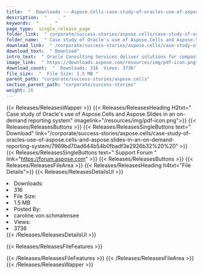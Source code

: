 ```yaml
---
title:  "  Downloads ---Aspose.Cells-case-study-of-oracles-use-of-aspose.cells-and-aspose.slides-in-an-on-demand-reporting-system . " 
description:  "    . " 
keywords:  "    . " 
page_type:  single_release_page
folder_link:  " corporate/success-stories/aspose.cells/case-study-of-oracles-use-of-aspose.cells-and-aspose.slides-in-an-on-demand-reporting-system/"
folder_name:  " Case study of Oracle's use of Aspose.Cells and Aspose.Slides in an on-demand reporting system"
download_link:  " /corporate/success-stories/aspose.cells/case-study-of-oracles-use-of-aspose.cells-and-aspose.slides-in-an-on-demand-reporting-system/7969bd70ad644b54b0fbadf3e2926b32"
download_text:  " Download"
intro_text:  " Oracle Consulting Services deliver solutions for companies. When building an on-..."
image_link:  " https://downloads.aspose.com/resources/img/pdf-icon.png"
download_count:  "  Downloads: 316  Views: 3736"
file_size:  "  File Size: 1.5 MB "
parent_path: "corporate/success-stories/aspose.cells"                                                          
section_parent_path: "corporate/success-stories"
weight: 26 
---
```


{{< Releases/ReleasesWapper >}}
  {{< Releases/ReleasesHeading H2txt=" Case study of Oracle's use of Aspose.Cells and Aspose.Slides in an on-demand reporting system" imagelink="/resources/img/pdf-icon.png">}}
  {{< Releases/ReleasesButtons >}}
    {{< Releases/ReleasesSingleButtons text=" Download" link="/corporate/success-stories/aspose.cells/case-study-of-oracles-use-of-aspose.cells-and-aspose.slides-in-an-on-demand-reporting-system/7969bd70ad644b54b0fbadf3e2926b32%20%20" >}}
    {{< Releases/ReleasesSingleButtons text=" Support Forum " link="https://forum.aspose.com" >}}
  {{< Releases/ReleasesButtons >}}
  {{< Releases/ReleasesFileArea >}}
    {{< Releases/ReleasesHeading h4txt="File Details">}}
    {{< Releases/ReleasesDetailsUl >}}
             <li>Downloads:</li><li>316</li><li>File Size:</li><li>1.5 MB</li><li>Posted By:</li><li>caroline.von.schmalensee</li><li>Views:</li><li>3736</li>
    {{< /Releases/ReleasesDetailsUl >}}

  {{< Releases/ReleasesFileFeatures >}}
      
  {{< /Releases/ReleasesFileFeatures >}}
 {{< /Releases/ReleasesFileArea >}}
{{< /Releases/ReleasesWapper >}}


